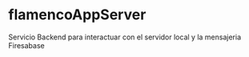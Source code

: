 # flamencoAppServer
Servicio Backend para interactuar con el servidor local y la mensajeria Firesabase
